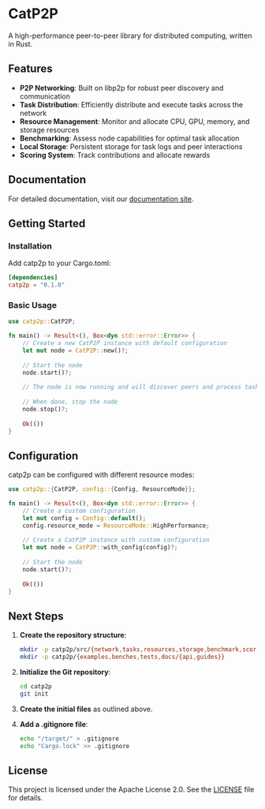 # CatP2P

A high-performance peer-to-peer library for distributed computing, written in Rust.

## Features

- **P2P Networking**: Built on libp2p for robust peer discovery and communication
- **Task Distribution**: Efficiently distribute and execute tasks across the network
- **Resource Management**: Monitor and allocate CPU, GPU, memory, and storage resources
- **Benchmarking**: Assess node capabilities for optimal task allocation
- **Local Storage**: Persistent storage for task logs and peer interactions
- **Scoring System**: Track contributions and allocate rewards

## Documentation

For detailed documentation, visit our [documentation site](https://johnnyvillas.github.io/catp2p/).

## Getting Started

### Installation

Add catp2p to your Cargo.toml:

```toml
[dependencies]
catp2p = "0.1.0"
```

### Basic Usage

```rust
use catp2p::CatP2P;

fn main() -> Result<(), Box<dyn std::error::Error>> {
    // Create a new CatP2P instance with default configuration
    let mut node = CatP2P::new()?;
    
    // Start the node
    node.start()?;
    
    // The node is now running and will discover peers and process tasks
    
    // When done, stop the node
    node.stop()?;
    
    Ok(())
}
```

## Configuration

catp2p can be configured with different resource modes:

```rust
use catp2p::{CatP2P, config::{Config, ResourceMode}};

fn main() -> Result<(), Box<dyn std::error::Error>> {
    // Create a custom configuration
    let mut config = Config::default();
    config.resource_mode = ResourceMode::HighPerformance;
    
    // Create a CatP2P instance with custom configuration
    let mut node = CatP2P::with_config(config)?;
    
    // Start the node
    node.start()?;
    
    Ok(())
}
```

## Next Steps

1. **Create the repository structure**:
   ```bash
   mkdir -p catp2p/src/{network,tasks,resources,storage,benchmark,scoring}
   mkdir -p catp2p/{examples,benches,tests,docs/{api,guides}}
   ```

2. **Initialize the Git repository**:
   ```bash
   cd catp2p
   git init
   ```

3. **Create the initial files** as outlined above.

4. **Add a .gitignore file**:
   ```bash
   echo "/target/" > .gitignore
   echo "Cargo.lock" >> .gitignore
   ```

## License

This project is licensed under the Apache License 2.0. See the [LICENSE](./LICENSE) file for details.
